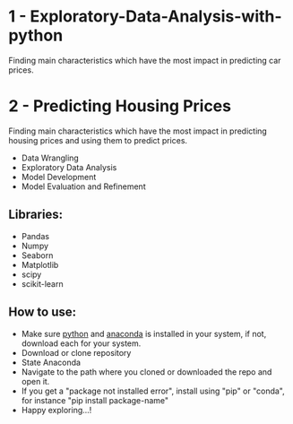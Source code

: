 # 1 - Exploratory-Data-Analysis-with-python
Finding main characteristics which have the most impact in predicting car prices.

# 2 - Predicting Housing Prices
Finding main characteristics which have the most impact in predicting housing prices and using them to predict prices.
   * Data Wrangling
   * Exploratory Data Analysis
   * Model Development
   * Model Evaluation and Refinement

## Libraries:
   * Pandas
   * Numpy
   * Seaborn
   * Matplotlib
   * scipy
   * scikit-learn

## How to use:
   * Make sure [python](https://www.python.org) and [anaconda](https://www.anaconda.com) is installed in your system, if not, download each for your system.
   * Download or clone repository
   * State Anaconda
   * Navigate to the path where you cloned or downloaded the repo and open it.
   * If you get a "package not installed error", install using "pip" or "conda", for instance "pip install package-name"
   * Happy exploring...!
